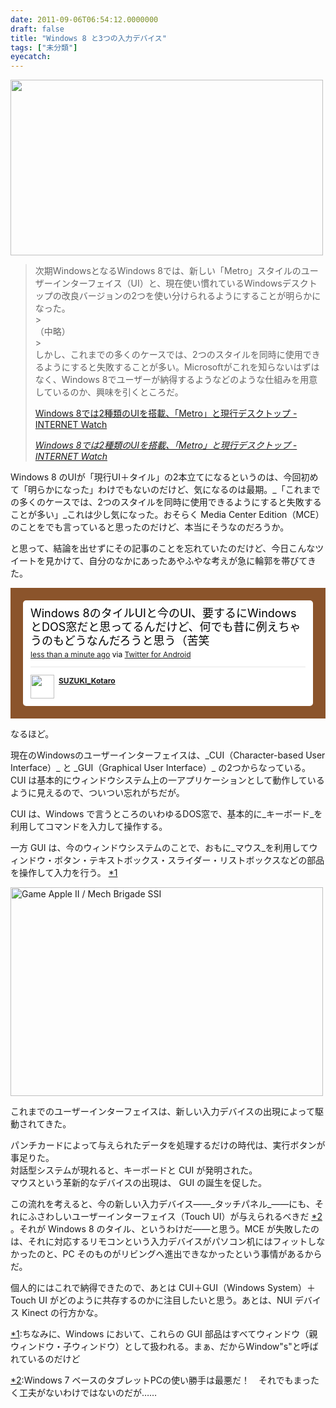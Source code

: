 ```yaml
---
date: 2011-09-06T06:54:12.0000000
draft: false
title: "Windows 8 と3つの入力デバイス"
tags: ["未分類"]
eyecatch: 
---
```

<p><a href="http://blog.daruyanagi.net/archives/197/20110901_474406" rel="attachment wp-att-205"><img src="http://blog.daruyanagi.net/wp-content/uploads/2011/09/20110901_474406-500x281.jpg" alt="" title="20110901_474406" width="500" height="281" class="alignnone size-medium wp-image-205" /></a></p>

<blockquote cite="http://internet.watch.impress.co.jp/docs/news/20110901_474406.html">
<p>次期WindowsとなるWindows 8では、新しい「Metro」スタイルのユーザーインターフェイス（UI）と、現在使い慣れているWindowsデスクトップの改良バージョンの2つを使い分けられるようにすることが明らかになった。<br />
><br />
（中略）<br />
><br />
しかし、これまでの多くのケースでは、2つのスタイルを同時に使用できるようにすると失敗することが多い。Microsoftがこれを知らないはずはなく、Windows 8でユーザーが納得するようなどのような仕組みを用意しているのか、興味を引くところだ。 </p><p><a href="">Windows 8では2種類のUIを搭載、「Metro」と現行デスクトップ -INTERNET Watch</a></p>

<cite><a href="http://internet.watch.impress.co.jp/docs/news/20110901_474406.html">Windows 8&#x3067;&#x306F;2&#x7A2E;&#x985E;&#x306E;UI&#x3092;&#x642D;&#x8F09;&#x3001;&#x300C;Metro&#x300D;&#x3068;&#x73FE;&#x884C;&#x30C7;&#x30B9;&#x30AF;&#x30C8;&#x30C3;&#x30D7; -INTERNET Watch</a></cite>
</blockquote>
<p>Windows 8 のUIが「現行UI＋タイル」の2本立てになるというのは、今回初めて「明らかになった」わけでもないのだけど、気になるのは最期。_「これまでの多くのケースでは、2つのスタイルを同時に使用できるようにすると失敗することが多い」_これは少し気になった。おそらく Media Center Edition（MCE） のことをでも言っていると思ったのだけど、本当にそうなのだろうか。</p><p>と思って、結論を出せずにその記事のことを忘れていたのだけど、今日こんなツイートを見かけて、自分のなかにあったあやふやな考えが急に輪郭を帯びてきた。</p><p><!-- --> <style type='text/css'>.bbpBox110928124530794497 {background:url(http://a1.twimg.com/images/themes/theme8/bg.gif) #8B542B;padding:20px;} p.bbpTweet{background:#fff;padding:10px 12px 10px 12px;margin:0;min-height:48px;color:#000;font-size:18px !important;line-height:22px;-moz-border-radius:5px;-webkit-border-radius:5px} p.bbpTweet span.metadata{display:block;width:100%;clear:both;margin-top:8px;padding-top:12px;height:40px;border-top:1px solid #fff;border-top:1px solid #e6e6e6} p.bbpTweet span.metadata span.author{line-height:19px} p.bbpTweet span.metadata span.author img{float:left;margin:0 7px 0 0px;width:38px;height:38px} p.bbpTweet a:hover{text-decoration:underline}p.bbpTweet span.timestamp{font-size:12px;display:block}</style> <div class='bbpBox110928124530794497'><p class='bbpTweet'>Windows 8のタイルUIと今のUI、要するにWindowsとDOS窓だと思ってるんだけど、何でも昔に例えちゃうのもどうなんだろうと思う（苦笑<span class='timestamp'><a title='Tue Sep 06 04:11:40 +0000 2011' href='http://twitter.com/#!/suzkot/status/110928124530794497'>less than a minute ago</a> via <a href="http://twitter.com/download/android" rel="nofollow">Twitter for Android</a><span class='metadata'><span class='author'><a href='http://twitter.com/suzkot'><img src='http://a1.twimg.com/profile_images/271627043/IMGP1071_normal.JPG' /></a><strong><a href='http://twitter.com/suzkot'>SUZUKI_Kotaro</a></strong></span></span></p></div> </p>
<!-- --><p>なるほど。</p><p>現在のWindowsのユーザーインターフェイスは、_CUI（Character-based User Interface）_ と _GUI（Graphical User Interface）_ の2つからなっている。CUI は基本的にウィンドウシステム上の一アプリケーションとして動作しているように見えるので、ついつい忘れがちだが。</p><p>CUI は、Windows で言うところのいわゆるDOS窓で、基本的に_キーボード_を利用してコマンドを入力して操作する。</p><p>一方 GUI は、今のウィンドウシステムのことで、おもに_マウス_を利用してウィンドウ・ボタン・テキストボックス・スライダー・リストボックスなどの部品を操作して入力を行う。 <a href="#f1" name="fn1" title="ちなみに、Windows において、これらの GUI 部品はすべてウィンドウ（親ウィンドウ・子ウィンドウ）として扱われる。まぁ、だからWindow"s"と呼ばれているのだけど">*1</a></p><p><a href="http://www.flickr.com/photos/41659869@N07/4456465377/" title="Game Apple II / Mech Brigade SSI by alainGB, on Flickr"><img src="http://farm5.static.flickr.com/4067/4456465377_900c9297cb.jpg" width="500" height="334" alt="Game Apple II / Mech Brigade SSI"></a></p><p>これまでのユーザーインターフェイスは、新しい入力デバイスの出現によって駆動されてきた。</p><p>パンチカードによって与えられたデータを処理するだけの時代は、実行ボタンが事足りた。  <br />
対話型システムが現れると、キーボードと CUI が発明された。  <br />
マウスという革新的なデバイスの出現は、 GUI の誕生を促した。</p><p>この流れを考えると、今の新しい入力デバイス――_タッチパネル_――にも、それにふさわしいユーザーインターフェイス（Touch UI）が与えられるべきだ <a href="#f2" name="fn2" title="Windows 7 ベースのタブレットPCの使い勝手は最悪だ！　それでもまったく工夫がないわけではないのだが……">*2</a> 。それが Windows 8 のタイル、というわけだ――と思う。MCE が失敗したのは、それに対応するリモコンという入力デバイスがパソコン机にはフィットしなかったのと、PC そのものがリビングへ進出できなかったという事情があるからだ。</p><p>個人的にはこれで納得できたので、あとは CUI＋GUI（Windows System）＋Touch UI がどのように共存するのかに注目したいと思う。あとは、NUI デバイス Kinect の行方かな。</p>
<div class="footnote">
<p class="footnote"><a href="#fn1" name="f1" class="footnote-number">*1</a><span class="footnote-delimiter">:</span><span class="footnote-text">ちなみに、Windows において、これらの GUI 部品はすべてウィンドウ（親ウィンドウ・子ウィンドウ）として扱われる。まぁ、だからWindow"s"と呼ばれているのだけど</span></p>
<p class="footnote"><a href="#fn2" name="f2" class="footnote-number">*2</a><span class="footnote-delimiter">:</span><span class="footnote-text">Windows 7 ベースのタブレットPCの使い勝手は最悪だ！　それでもまったく工夫がないわけではないのだが……</span></p>
</div>